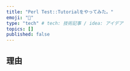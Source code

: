 ```yaml
---
title: "Perl Test::Tutorialをやってみた。"
emoji: "💭"
type: "tech" # tech: 技術記事 / idea: アイデア
topics: []
published: false
---
```


## 理由
